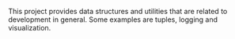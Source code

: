 This project provides data structures and utilities that are related to development in general. Some examples are tuples, logging and visualization.